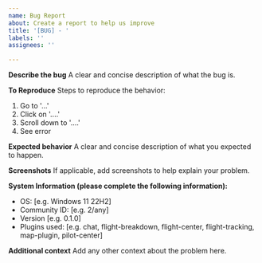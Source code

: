 ```yaml
---
name: Bug Report
about: Create a report to help us improve
title: '[BUG] - '
labels: ''
assignees: ''

---
```


**Describe the bug**
A clear and concise description of what the bug is.

**To Reproduce**
Steps to reproduce the behavior:
1. Go to '...'
2. Click on '....'
3. Scroll down to '....'
4. See error

**Expected behavior**
A clear and concise description of what you expected to happen.

**Screenshots**
If applicable, add screenshots to help explain your problem.

**System Information (please complete the following information):**
 - OS: [e.g. Windows 11 22H2]
 - Community ID: [e.g. 2/any]
 - Version [e.g. 0.1.0]
 - Plugins used: [e.g. chat, flight-breakdown, flight-center, flight-tracking, map-plugin, pilot-center]

**Additional context**
Add any other context about the problem here.
